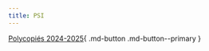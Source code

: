 ```yaml
---
title: PSI
---
```


[comment]: <> (Page manuelle)

[Polycopiés 2024-2025](2024_2025.md){ .md-button .md-button--primary }


